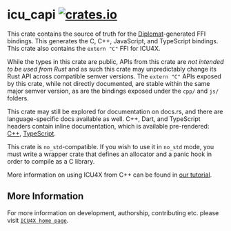 # icu_capi [![crates.io](https://img.shields.io/crates/v/icu_capi)](https://crates.io/crates/icu_capi)

<!-- cargo-rdme start -->

This crate contains the source of truth for the [Diplomat](https://github.com/rust-diplomat/diplomat)-generated
FFI bindings. This generates the C, C++, JavaScript, and TypeScript bindings. This crate also contains the `extern "C"`
FFI for ICU4X.

While the types in this crate are public, APIs from this crate are *not intended to be used from Rust*
and as such this crate may unpredictably change its Rust API across compatible semver versions. The `extern "C"` APIs exposed
by this crate, while not directly documented, are stable within the same major semver version, as are the bindings exposed under
the `cpp/` and `js/` folders.

This crate may still be explored for documentation on docs.rs, and there are language-specific docs available as well.
C++, Dart, and TypeScript headers contain inline documentation, which is available pre-rendered: [C++], [TypeScript].

This crate is `no_std`-compatible. If you wish to use it in `no_std` mode, you must write a wrapper crate that defines an allocator
and a panic hook in order to compile as a C library.

More information on using ICU4X from C++ can be found in [our tutorial].

[our tutorial]: https://github.com/unicode-org/icu4x/blob/main/docs/tutorials/cpp.md
[TypeScript]: https://unicode-org.github.io/icu4x/tsdoc
[C++]: https://unicode-org.github.io/icu4x/cppdoc

<!-- cargo-rdme end -->

## More Information

For more information on development, authorship, contributing etc. please visit [`ICU4X home page`](https://github.com/unicode-org/icu4x).
